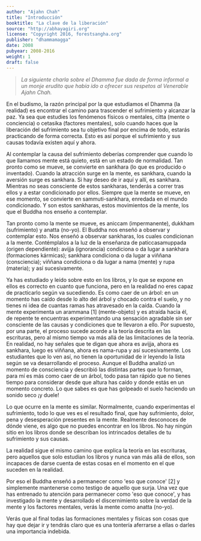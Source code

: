 ```yaml
---
author: "Ajahn Chah"
title: "Introducción"
booktitle: "La clave de la liberación"
source: "http://abhayagiri.org"
license: "Copyright 2016, forestsangha.org"
publisher: "dhammamagga"
date: 2008
pubyear: 2008-2016 
weight: 1
draft: false
---
```


> *La siguiente charla sobre el Dhamma fue dada de forma informal a un monje erudito que había ido a ofrecer sus respetos al Venerable Ajahn Chah.*

En el budismo, la razón principal por la que estudiamos el Dhamma (la realidad) es encontrar el camino para trascender el sufrimiento y alcanzar la paz. Ya sea que estudies los fenómenos físicos o mentales, citta (mente o conciencia) o cetasika (factores mentales), solo cuando haces que la liberación del sufrimiento sea tu objetivo final por encima de todo, estarás practicando de forma correcta. Esto es así porque el sufrimiento y sus causas todavía existen aquí y ahora.  

Al contemplar la causa del sufrimiento deberías comprender que cuando lo que llamamos mente está quieto, está en un estado de normalidad. Tan pronto como se mueve, se convierte en sankhara (lo que es producido o inventado). Cuando la atracción surge en la mente, es sankhara, cuando la aversión surge es sankhara. Si hay deseo de ir aquí y allí, es sankhara. Mientras no seas consciente de estos sankharas, tenderás a correr tras ellos y a estar condicionado por ellos. Siempre que la mente se mueve, en ese momento, se convierte en sammuti-sankhara, enredada en el mundo condicionado. Y son estos sankharas, estos movimientos de la mente, los que el Buddha nos enseño a contemplar.  

Tan pronto como la mente se mueve, es aniccam (impermanente), dukkham (sufrimiento) y anatta (no-yo). El Buddha nos enseñó a observar y contemplar esto. Nos enseñó a observar sankharas, los cuales condicionan a la mente. Contémplalos a la luz de la enseñanza de paticcasamuppada (origen dependiente): avijja (ignorancia) condiciona o da lugar a sankhara (formaciones kármicas); sankhara condiciona o da lugar a viññana (consciencia); viññana condiciona o da lugar a nama (mente) y rupa (materia); y así sucesivamente.  

Ya has estudiado y leído sobre esto en los libros, y lo que se expone en ellos es correcto en cuanto que funciona, pero en la realidad no eres capaz de practicarlo según va sucediendo. Es como caer de un árbol: en un momento has caído desde lo alto del árbol y chocado contra el suelo, y no tienes ni idea de cuantas ramas has atravesado en la caída. Cuando la mente experimenta un arammana [1] (mente-objeto) y es atraída hacia él, de repente te encuentras experimentando una sensación agradable sin ser consciente de las causas y condiciones que te llevaron a ello. Por supuesto, por una parte, el proceso sucede acorde a la teoría descrita en las escrituras, pero al mismo tiempo va más allá de las limitaciones de la teoría. En realidad, no hay señales que te digan que ahora es avijja, ahora es sankhara, luego es viññana, ahora es nama-rupa y así sucesivamente. Los estudiantes que lo ven así, no tienen la oportunidad de ir leyendo la lista según se va desarrollando el proceso. Aunque el Buddha analizó un momento de consciencia y describió las distintas partes que lo forman, para mí es más como caer de un árbol, todo pasa tan rápido que no tienes tiempo para considerar desde que altura has caído y donde estás en un momento concreto. Lo que sabes es que has golpeado el suelo haciendo un sonido seco ¡y duele!  

Lo que ocurre en la mente es similar. Normalmente, cuando experimentas el sufrimiento, todo lo que ves es el resultado final, que hay sufrimiento, dolor, pena y desesperación presentes en la mente. Realmente desconoces de dónde viene, es algo que no puedes encontrar en los libros. No hay ningún sitio en los libros donde se describan los intrincados detalles de tu sufrimiento y sus causas.  

La realidad sigue el mismo camino que explica la teoría en las escrituras, pero aquellos que solo estudian los libros y nunca van más allá de ellos, son incapaces de darse cuenta de estas cosas en el momento en el que suceden en la realidad.  

Por eso el Buddha enseñó a permanecer como 'eso que conoce' [2] y simplemente mantenerse como testigo de aquello que surja. Una vez que has entrenado tu atención para permanecer como 'eso que conoce', y has investigado la mente y desarrollado el discernimiento sobre la verdad de la mente y los factores mentales, verás la mente como anatta (no-yo).  

Verás que al final todas las formaciones mentales y físicas son cosas que hay que dejar ir y tendrás claro que es una tontería aferrarse a ellas o darles una importancia indebida.  
